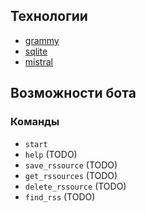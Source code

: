 ## Технологии

- [grammy](https://github.com/grammyjs/grammY)
- [sqlite](https://sqlite.org/)
- [mistral](https://docs.mistral.ai/)

## Возможности бота

### Команды

- `start`
- `help` (TODO)
- `save_rssource` (TODO)
- `get_rssources` (TODO)
- `delete_rssource` (TODO)
- `find_rss` (TODO)
